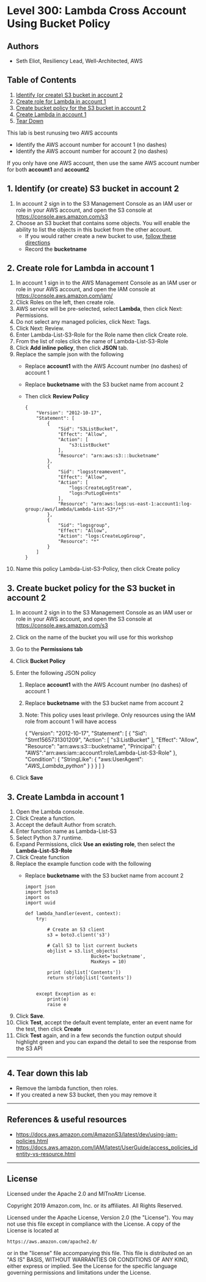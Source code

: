 ﻿# Level 300: Lambda Cross Account Using Bucket Policy

## Authors

* Seth Eliot, Resiliency Lead, Well-Architected, AWS

## Table of Contents

1. [Identify (or create) S3 bucket in account 2](#create_bucket_1)
1. [Create role for Lambda in account 1](#create_role_1)
1. [Create bucket policy for the S3 bucket in account 2](#create_bucket_policy)
1. [Create Lambda in account 1](#create_lambda_1)
1. [Tear Down](#tear_down)

This lab is best runusing two AWS accounts

* Identify the AWS account number for account 1 (no dashes)
* Identify the AWS account number for account 2 (no dashes)

If you only have one AWS account, then use the same AWS account number for both **account1** and **account2**

## 1. Identify (or create) S3 bucket in account 2 <a name="create_bucket_1"></a>

1. In account 2 sign in to the S3 Management Console as an IAM user or role in your AWS account, and open the S3 console at <https://console.aws.amazon.com/s3>
1. Choose an S3 bucket that contains some objects. You will enable the ability to list the objects in this bucket from the other account.
   * If you would rather create a new bucket to use, [follow these directions](Documentation/CreateNewS3Bucket.md)
   * Record the **bucketname**

## 2. Create role for Lambda in account 1 <a name="create_role_1"></a>

1. In account 1 sign in to the AWS Management Console as an IAM user or role in your AWS account, and open the IAM console at <https://console.aws.amazon.com/iam/>
1. Click Roles on the left, then create role.
1. AWS service will be pre-selected, select **Lambda**, then click Next: Permissions.
1. Do not select any managed policies, click Next: Tags.
1. Click Next: Review.
1. Enter Lambda-List-S3-Role for the Role name then click Create role.
1. From the list of roles click the name of Lambda-List-S3-Role
1. Click **Add inline policy**, then click **JSON** tab.
1. Replace the sample json with the following
    * Replace **account1** with the AWS Account number (no dashes) of account 1
    * Replace **bucketname** with the S3 bucket name from account 2
    * Then click **Review Policy**

          {
              "Version": "2012-10-17",
              "Statement": [
                  {
                      "Sid": "S3ListBucket",
                      "Effect": "Allow",
                      "Action": [
                          "s3:ListBucket"
                      ],
                      "Resource": "arn:aws:s3:::bucketname"
                  },
                  {
                      "Sid": "logsstreamevent",
                      "Effect": "Allow",
                      "Action": [
                          "logs:CreateLogStream",
                          "logs:PutLogEvents"
                      ],
                      "Resource": "arn:aws:logs:us-east-1:account1:log-group:/aws/lambda/Lambda-List-S3*/*"
                  },
                  {
                      "Sid": "logsgroup",
                      "Effect": "Allow",
                      "Action": "logs:CreateLogGroup",
                      "Resource": "*"
                  }
              ]
          }

1. Name this policy Lambda-List-S3-Policy, then click Create policy

## 3. Create bucket policy for the S3 bucket in account 2 <a name="create_bucket_policy"></a>

1. In account 2 sign in to the S3 Management Console as an IAM user or role in your AWS account, and open the S3 console at <https://console.aws.amazon.com/s3>
1. Click on the name of the bucket you will use for this workshop
1. Go to the **Permissions tab**
1. Click **Bucket Policy**
1. Enter the following JSON policy
     1. Replace **account1** with the AWS Account number (no dashes) of account 1
     1. Replace **bucketname** with the S3 bucket name from account 2
     1. Note: This policy uses least privilege. Only resources using the IAM role from account 1 will have access

          {
              "Version": "2012-10-17",
              "Statement": [
                  {
                      "Sid": "Stmt1565731301209",
                      "Action": [
                          "s3:ListBucket"
                      ],
                      "Effect": "Allow",
                      "Resource": "arn:aws:s3:::bucketname",
                      "Principal": {
                          "AWS":"arn:aws:iam::account1:role/Lambda-List-S3-Role"
                      },
                      "Condition": {
                          "StringLike": {
                              "aws:UserAgent": "*AWS_Lambda_python*"
                          }
                      }
                  }
              ]
          }

1. Click **Save**

## 3. Create Lambda in account 1 <a name="create_lambda_1"></a>

1. Open the Lambda console.
1. Click Create a function.
1. Accept the default Author from scratch.
1. Enter function name as Lambda-List-S3
1. Select Python 3.7 runtime.
1. Expand Permissions, click **Use an existing role**, then select the **Lambda-List-S3-Role**
1. Click Create function
1. Replace the example function code with the following
    * Replace **bucketname** with the S3 bucket name from account 2

          import json
          import boto3
          import os
          import uuid
          
          def lambda_handler(event, context):
              try:
                  
                  # Create an S3 client
                  s3 = boto3.client('s3')
          
                  # Call S3 to list current buckets
                  objlist = s3.list_objects(
                                  Bucket='bucketname',
                                  MaxKeys = 10) 
                  
                  print (objlist['Contents'])
                  return str(objlist['Contents'])
          
          
              except Exception as e:
                  print(e)
                  raise e

1. Click **Save**.
1. Click **Test**, accept the default event template, enter an event name for the test, then click **Create**
1. Click **Test** again, and in a few seconds the function output should highlight green and you can expand the detail to see the response from the S3 API

***

## 4. Tear down this lab <a name="tear_down"></a>

* Remove the lambda function, then roles.
* If you created a new S3 bucket, then you may remove it

***

## References & useful resources

* <https://docs.aws.amazon.com/AmazonS3/latest/dev/using-iam-policies.html>
* <https://docs.aws.amazon.com/IAM/latest/UserGuide/access_policies_identity-vs-resource.html>

***

## License

Licensed under the Apache 2.0 and MITnoAttr License.

Copyright 2019 Amazon.com, Inc. or its affiliates. All Rights Reserved.

Licensed under the Apache License, Version 2.0 (the "License"). You may not use this file except in compliance with the License. A copy of the License is located at

    https://aws.amazon.com/apache2.0/

or in the "license" file accompanying this file. This file is distributed on an "AS IS" BASIS, WITHOUT WARRANTIES OR CONDITIONS OF ANY KIND, either express or implied. See the License for the specific language governing permissions and limitations under the License.
